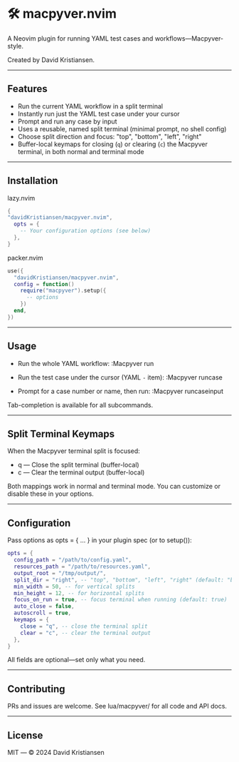 # 🛠️ macpyver.nvim

A Neovim plugin for running YAML test cases and workflows—Macpyver-style.

Created by David Kristiansen.

---

## Features

- Run the current YAML workflow in a split terminal
- Instantly run just the YAML test case under your cursor
- Prompt and run any case by input
- Uses a reusable, named split terminal (minimal prompt, no shell config)
- Choose split direction and focus: "top", "bottom", "left", "right"
- Buffer-local keymaps for closing (`q`) or clearing (`c`) the Macpyver terminal, in both normal and terminal mode

---

## Installation

lazy.nvim

```lua
{
"davidKristiansen/macpyver.nvim",
  opts = {
    -- Your configuration options (see below)
  },
}
```

packer.nvim

```lua
use({
  "davidKristiansen/macpyver.nvim",
  config = function()
    require("macpyver").setup({
      -- options
    })
  end,
})
```

---

## Usage

- Run the whole YAML workflow:
  :Macpyver run

- Run the test case under the cursor (YAML `-` item):
  :Macpyver runcase

- Prompt for a case number or name, then run:
  :Macpyver runcaseinput

Tab-completion is available for all subcommands.

---

## Split Terminal Keymaps

When the Macpyver terminal split is focused:

- q — Close the split terminal (buffer-local)
- c — Clear the terminal output (buffer-local)

Both mappings work in normal and terminal mode.
You can customize or disable these in your options.

---

## Configuration

Pass options as opts = { ... } in your plugin spec (or to setup()):

```lua
opts = {
  config_path = "/path/to/config.yaml",
  resources_path = "/path/to/resources.yaml",
  output_root = "/tmp/output/",
  split_dir = "right", -- "top", "bottom", "left", "right" (default: "bottom")
  min_width = 50, -- for vertical splits
  min_height = 12, -- for horizontal splits
  focus_on_run = true, -- focus terminal when running (default: true)
  auto_close = false,
  autoscroll = true,
  keymaps = {
    close = "q", -- close the terminal split
    clear = "c", -- clear the terminal output
  },
}
```

All fields are optional—set only what you need.

---

## Contributing

PRs and issues are welcome.
See lua/macpyver/ for all code and API docs.

---

## License

MIT — © 2024 David Kristiansen
